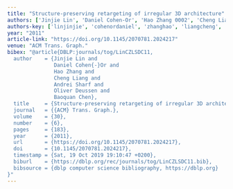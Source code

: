 ```yaml
---
title: "Structure-preserving retargeting of irregular 3D architecture"
authors: ['Jinjie Lin', 'Daniel Cohen-Or', 'Hao Zhang 0002', 'Cheng Liang', 'Andrei Sharf', 'Oliver Deussen', 'Baoquan Chen']
authors-key: ['linjinjie', 'cohenordaniel', 'zhanghao', 'liangcheng', 'sharfandrei', 'deussenoliver', 'chenbaoquan']
year: "2011"
article-link: "https://doi.org/10.1145/2070781.2024217"
venue: "ACM Trans. Graph."
bibex: "@article{DBLP:journals/tog/LinCZLSDC11,
  author    = {Jinjie Lin and
               Daniel Cohen{-}Or and
               Hao Zhang and
               Cheng Liang and
               Andrei Sharf and
               Oliver Deussen and
               Baoquan Chen},
  title     = {Structure-preserving retargeting of irregular 3D architecture},
  journal   = {{ACM} Trans. Graph.},
  volume    = {30},
  number    = {6},
  pages     = {183},
  year      = {2011},
  url       = {https://doi.org/10.1145/2070781.2024217},
  doi       = {10.1145/2070781.2024217},
  timestamp = {Sat, 19 Oct 2019 19:10:47 +0200},
  biburl    = {https://dblp.org/rec/journals/tog/LinCZLSDC11.bib},
  bibsource = {dblp computer science bibliography, https://dblp.org}
}"
---
```

